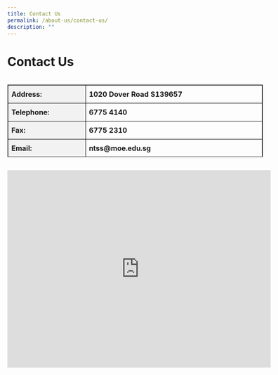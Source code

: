```yaml
---
title: Contact Us
permalink: /about-us/contact-us/
description: ""
---
```

Contact Us
==========
<br>

<table class="MsoTableGrid ive_eobj_left" border="1" cellspacing="0" cellpadding="0" style="margin:0px 0px 30px 0px; outline: 0px; padding: 0px; float: left; width: 581.772px; height: 165px;">
	<tbody style="margin: 0px; outline: 0px; padding: 0px;">
		<tr style="margin: 10px; outline: 10px; padding: 10px;">
			<td width="87" valign="top" style="margin: 10px; outline: 10px; padding: 0cm 5.4pt; width: 198px; border: 1pt solid windowtext; background: rgb(242, 242, 242);">
				<p class="MsoNormal" style="margin: 10px 0px 10px; outline: 0px; padding: 0px; line-height: normal;">
				<b style="margin: 0px; outline: 0px; padding: 0px;">Address:
		</b></p></td>
	<td width="266" valign="middle" style="margin: 0px; outline: 0px; padding: 0cm 5.4pt; width: 294px; border-top: 1pt solid windowtext; border-right: 1pt solid windowtext; border-bottom: 1pt solid windowtext; border-image: initial; border-left: none;">
		<p class="MsoNormal" style="margin: 10px 0px 10px; outline: 0px; padding: 0px; line-height: normal;">
			<b style="margin: 0px; outline: 0px; padding: 0px;">1020 Dover Road S139657
		</b></p></td></tr>
	<tr style="margin: 0px; outline: 0px; padding: 0px;">
		<td width="87" valign="middle" style="margin: 0px; outline: 0px; padding: 0cm 5.4pt; width: 70.65pt; border-right: 1pt solid windowtext; border-bottom: 1pt solid windowtext; border-left: 1pt solid windowtext; border-image: initial; border-top: none; background: rgb(242, 242, 242);">
			<p class="MsoNormal" style="margin: 10px 0px 10px; outline: 0px; padding: 0px; line-height: normal;">
				<b style="margin: 0px; outline: 0px; padding: 0px;">Telephone:
				</b></p></td>
		<td width="266" valign="top" style="margin: 0px; outline: 0px; padding: 0cm 5.4pt; width: 380.15pt; border-top: none; border-left: none; border-bottom: 1pt solid windowtext; border-right: 1pt solid windowtext;">
			<p class="MsoNormal" style="margin: 10px 0px 10px; outline: 0px; padding: 0px; line-height: normal;">
				<b style="margin: 0px; outline: 0px; padding: 0px;">6775 4140
				</b></p></td></tr>
		<tr style="margin: 0px; outline: 0px; padding: 0px;">
			<td width="87" valign="top" style="margin: 0px; outline: 0px; padding: 0cm 5.4pt; width: 70.65pt; border-right: 1pt solid windowtext; border-bottom: 1pt solid windowtext; border-left: 1pt solid windowtext; border-image: initial; border-top: none; background: rgb(242, 242, 242);">
				<p class="MsoNormal" style="margin: 10px 0px 10px; outline: 0px; padding: 0px; line-height: normal;">
					<b style="margin: 0px; outline: 0px; padding: 0px;">Fax:
					</b></p></td>
			<td width="266" valign="top" style="margin: 0px; outline: 0px; padding: 0cm 5.4pt; width: 380.15pt; border-top: none; border-left: none; border-bottom: 1pt solid windowtext; border-right: 1pt solid windowtext;">
			<p class="MsoNormal" style="margin: 10px 0px 10px; outline: 0px; padding: 0px; line-height: normal;">
				<b style="margin: 0px; outline: 0px; padding: 0px;">6775 2310
				</b></p></td></tr>
		<tr style="margin: 0px; outline: 0px; padding: 0px;">
			<td width="87" valign="top" style="margin: 0px; outline: 0px; padding: 0cm 5.4pt; width: 70.65pt; border-right: 1pt solid windowtext; border-bottom: 1pt solid windowtext; border-left: 1pt solid windowtext; border-image: initial; border-top: none; background: rgb(242, 242, 242);">
				<p class="MsoNormal" style="margin:10px 0px 10px; outline: 0px; padding: 0px; line-height: normal;">
					<b style="margin: 0px; outline: 0px; padding: 0px;">Email:
					</b></p></td>
			<td width="266" valign="top" style="margin: 0px; outline: 0px; padding: 0cm 5.4pt; width: 380.15pt; border-top: none; border-left: none; border-bottom: 1pt solid windowtext; border-right: 1pt solid windowtext;">
				<p class="MsoNormal" style="margin: 10px 0px 10px; outline: 0px; padding: 0px; line-height: normal;">
					<b style="margin: 0px; outline: 0px; padding: 0px;">ntss@moe.edu.sg
						<span style="margin: 0px; outline: 0px; padding: 0px;">&nbsp; &nbsp;
						</span></b></p></td></tr>
		<tr style="margin: 0px; outline: 0px; padding: 0px;">
			<td width="87" valign="top" style="margin: 0px; outline: 0px; padding: 0cm 5.4pt; width: 70.65pt; border-right: 1pt solid windowtext; border-bottom: 1pt solid windowtext; border-left: 1pt solid windowtext; border-image: initial; border-top: none; background: rgb(242, 242, 242);">
				<p class="MsoNormal" style="margin: 10px 0px 10px; outline: 0px; padding: 0px; line-height: normal;">
					<b style="margin: 0px; outline: 0px; padding: 0px;">Youtube:
					</b></p></td>
			<td width="266" valign="top" style="margin: 0px; outline: 0px; padding: 0cm 5.4pt; width: 380.15pt; border-top: none; border-left: none; border-bottom: 1pt solid windowtext; border-right: 1pt solid windowtext;">
				<p class="MsoNormal" style="margin: 10px 0px 10px; outline: 0px; padding: 0px; line-height: normal;"><b style="margin: 0px; outline: 0px; padding: 0px;">
					<a href="https://www.youtube.com/channel/UCpr38l9K4Tv_JAm-AhLm1rw" target="_blank" style="margin: 0px; outline: 0px; padding: 0px; color: rgb(5, 5, 5); text-decoration: none;">NTSS Youtube Channel</a>
					<span>&nbsp;</span>&nbsp;
					</b></p></td></tr>
		<tr style="margin: 0px; outline: 0px; padding: 0px;">
			<td width="87" valign="top" style="margin: 0px; outline: 0px; padding: 0cm 5.4pt; width: 70.65pt; border-right: 1pt solid windowtext; border-bottom: 1pt solid windowtext; border-left: 1pt solid windowtext; border-image: initial; border-top: none; background: rgb(242, 242, 242);">
			<p class="MsoNormal" style="margin: 10px 0px 10px; outline: 0px; padding: 0px; line-height: normal;">
				<b style="margin: 0px; outline: 0px; padding: 0px;">Nearest MRT Station:
				</b></p></td>
			<td width="266" valign="top" style="margin: 0px; outline: 0px; padding: 0cm 5.4pt; width: 380.15pt; border-top: none; border-left: none; border-bottom: 1pt solid windowtext; border-right: 1pt solid windowtext;">
				<p class="MsoNormal" style="margin: 10px 0px 10px; outline: 0px; padding: 0px; line-height: normal;">
					<b style="margin: 0px; outline: 0px; padding: 0px;">Dover
					</b></p></td></tr>
		<tr style="margin: 0px; outline: 0px; padding: 0px;">
			<td width="87" valign="top" style="margin: 0px; outline: 0px; padding: 0cm 5.4pt; width: 70.65pt; border-right: 1pt solid windowtext; border-bottom: 1pt solid windowtext; border-left: 1pt solid windowtext; border-image: initial; border-top: none; background: rgb(242, 242, 242);">
				<p class="MsoNormal" style="margin: 10px 0px 10px; outline: 0px; padding: 0px; line-height: normal;">
		<b style="margin: 0px; outline: 0px; padding: 0px;">Buses:
		</b></p></td>
			<td width="266" valign="top" style="margin: 0px; outline: 0px; padding: 0cm 5.4pt; width: 380.15pt; border-top: none; border-left: none; border-bottom: 1pt solid windowtext; border-right: 1pt solid windowtext;">
				<p class="MsoNormal" style="margin:10px 0px 10px; outline: 0px; padding: 0px; line-height: normal;">
					<b style="margin: 0px; outline: 0px; padding: 0px;">33, 96, 151, 183, 196
					</b></p></td></tr></tbody></table>
					
<br>

<iframe src="https://www.google.com/maps/embed?pb=!1m18!1m12!1m3!1d3988.7754898272788!2d103.7731811!3d1.3100184!2m3!1f0!2f0!3f0!3m2!1i1024!2i768!4f13.1!3m3!1m2!1s0x31da1a8aef8b5741%3A0x79f6a32a26648bf3!2sNew%20Town%20Secondary%20School!5e0!3m2!1sen!2ssg!4v1696483770623!5m2!1sen!2ssg" width="600" height="450" style="border:0;" allowfullscreen="" loading="lazy"></iframe>